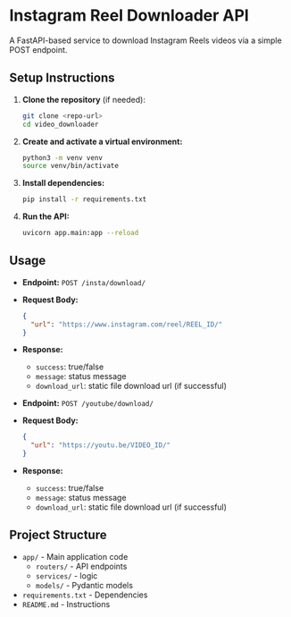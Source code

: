# Instagram Reel Downloader API

A FastAPI-based service to download Instagram Reels videos via a simple POST endpoint.

## Setup Instructions

1. **Clone the repository** (if needed):

   ```bash
   git clone <repo-url>
   cd video_downloader
   ```

2. **Create and activate a virtual environment:**

   ```bash
   python3 -m venv venv
   source venv/bin/activate
   ```

3. **Install dependencies:**

   ```bash
   pip install -r requirements.txt
   ```

4. **Run the API:**
   ```bash
   uvicorn app.main:app --reload
   ```

## Usage

- **Endpoint:** `POST /insta/download/`
- **Request Body:**
  ```json
  {
    "url": "https://www.instagram.com/reel/REEL_ID/"
  }
  ```
- **Response:**
  - `success`: true/false
  - `message`: status message
  - `download_url`: static file download url (if successful)


- **Endpoint:** `POST /youtube/download/`
- **Request Body:**
  ```json
  {
    "url": "https://youtu.be/VIDEO_ID/"
  }
  ```
- **Response:**
  - `success`: true/false
  - `message`: status message
  - `download_url`: static file download url (if successful)




## Project Structure

- `app/` - Main application code
  - `routers/` - API endpoints
  - `services/` - logic
  - `models/` - Pydantic models
- `requirements.txt` - Dependencies
- `README.md` - Instructions
